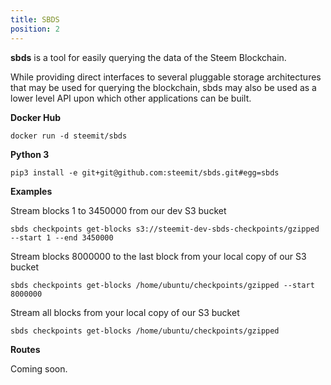 ```yaml
---
title: SBDS
position: 2
---
```


**sbds** is a tool for easily querying the data of the Steem Blockchain.

While providing direct interfaces to several pluggable storage architectures that may be used for querying the blockchain, sbds may also be used as a lower level API upon which other applications can be built.

**Docker Hub**

~~~
docker run -d steemit/sbds
~~~

**Python 3**
~~~
pip3 install -e git+git@github.com:steemit/sbds.git#egg=sbds
~~~

**Examples**

Stream blocks 1 to 3450000 from our dev S3 bucket
~~~
sbds checkpoints get-blocks s3://steemit-dev-sbds-checkpoints/gzipped --start 1 --end 3450000
~~~

Stream blocks 8000000 to the last block from your local copy of our S3 bucket
~~~
sbds checkpoints get-blocks /home/ubuntu/checkpoints/gzipped --start 8000000
~~~

Stream all blocks from your local copy of our S3 bucket

~~~
sbds checkpoints get-blocks /home/ubuntu/checkpoints/gzipped
~~~

**Routes**

Coming soon.
